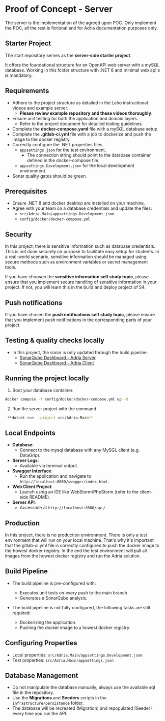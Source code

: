 # Proof of Concept - Server

The server is the implementation of the agreed upon POC. Only implement the POC, all the rest is fictional and for Adria documentation purposes only.

## Starter Project
The start repository serves as the **server-side starter project**.

It offers the foundational structure for an OpenAPI web server with a mySQL database.
Working in this folder structure with .NET 8 and minimal web api's is mandatory.

## Requirements
- Adhere to the project structure as detailed in the Leho instructional videos and example server.
  - **Please review example repository and these videos thoroughly**.
- Ensure unit testing for both the application and domain layers.
  - Refer to the project document for detailed testing guidelines.
- Complete the **docker-compose.yaml** file with a mySQL database setup.
- Complete the **.gitlab-ci.yml** file with a job to dockerize and push the image to the docker registry.
- Correctly configure the .NET properties files.
  - `appsettings.json` for the test environment.
    -  The connection string should point to the database container defined in the docker-compose file.
  - `appsettings.Development.json` for the local development environment.
- Sonar quality gates should be green.

## Prerequisites
- Ensure .NET 8 and docker desktop are installed on your machine.
- Agree with your team on a database credentials and update the files:
  - `src/Adria.Main/appsettings.Development.json`
  - `config/docker/docker-compose.yml`

## Security
In this project, there is sensitive information such as database credentials. This is not done securely on purpose to facilitate easy setup for students. In a real-world scenario, sensitive information should be managed using secure methods such as environment variables or secret management tools.

If you have choosen the **sensitive information self study topic**, please ensure that you implement secure handling of sensitive information in your project. If not, you will learn this in the build and deploy project of S4.

## Push notifications
If you have chosen the **push notifications self study topic**, please ensure that you implement push notifications in the corresponding parts of your project.


## Testing & quality checks locally
- In this project, the sonar is only updated through the build pipeline.
  - [SonarQube Dashboard - Adria Server](https://sonarqube.ti.howest.be/dashboard?id=2025.ad-project.adria.XX.server)
  - [SonarQube Dashboard - Adria Client](https://sonarqube.ti.howest.be/dashboard?id=2025.ad-project.adria.XX.client)

## Running the project locally
1. Boot your database container.
```bash
docker compose -f config/docker/docker-compose.yml up -d
```
2. Run the server project with the command
```bash
 **dotnet run --project src/Adria.Main**
 ```

## Local Endpoints
- **Database**:
  - Connect to the mysql database with any MySQL client (e.g. DataGrip).
- **Server Logs**:
  - Available via terminal output.
- **Swagger Interface**:
  - Run the application and navigate to `http://localhost:8000/swagger/index.html`.
- **Web Client Project**:
  - Launch using an IDE like WebStorm/PhpStorm (refer to the client-side README).
- **Server API**:
  - Accessible at `http://localhost:8000/api/`.

## Production
In this project, there is no production environment. There is only a test environment that will run on your local machine. That's why it's important that the gitlab-ci.yml file is correctly configured to push the docker image to the howest docker registry. In the end the test environment will pull all images from the howest docker registry and run the Adria solution.

## Build Pipeline
- The build pipeline is pre-configured with:
  - Executes unit tests on every push to the main branch.
  - Generates a SonarQube analysis.

- The build pipeline is not fully configured, the following tasks are still required:
  - Dockerizing the application.
  - Pushing the docker image to a howest docker registry.

## Configuring Properties
- Local properties: `src/Adria.Main/appsettings.Development.json`
- Test properties: `src/Adria.Main/appsettings.json`

## Database Management
- Do not manipulate the database manually, always use the available sql file in the repository.
- Use the **Migrations** and **Seeders** scripts in the `infrastructure/persistence` folder.
- The database will be recreated (Migration) and repopulated (Seeder) every time you run the API.